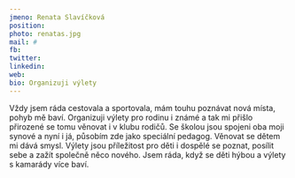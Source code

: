 ```yaml
---
jmeno: Renata Slavíčková
position: 
photo: renatas.jpg
mail: #
fb: 
twitter: 
linkedin: 
web: 
bio: Organizuji výlety
---
```

Vždy jsem ráda cestovala a sportovala, mám touhu poznávat nová místa, pohyb mě baví. Organizuji 
výlety pro rodinu i známé a tak mi přišlo přirozené se tomu věnovat i v klubu rodičů. Se školou jsou 
spojeni oba moji synové a nyní i já, působím zde jako speciální pedagog. Věnovat se dětem mi dává 
smysl. Výlety jsou příležitost pro děti i dospělé se poznat, posílit sebe a zažít společně něco nového. 
Jsem ráda, když se děti hýbou a výlety s kamarády více baví. 